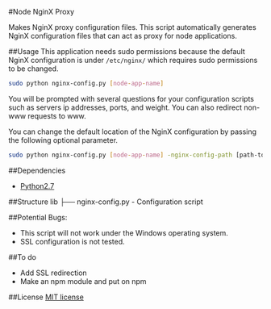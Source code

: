 #Node NginX Proxy

Makes NginX proxy configuration files. This script automatically generates NginX configuration files that can act as proxy for node applications.

##Usage
This application needs sudo permissions because the default NginX configuration is under `/etc/nginx/` which requires sudo permissions to be changed.
```bash
sudo python nginx-config.py [node-app-name]
```
You will be prompted with several questions for your configuration scripts such as servers ip addresses, ports, and weight.
You can also redirect non-www requests to www.

You can change the default location of the NginX configuration by passing the following optional parameter.
```bash
sudo python nginx-config.py [node-app-name] -nginx-config-path [path-to-nginx config]
```



##Dependencies
* [Python2.7](https://www.python.org/download/releases/2.7/)

##Structure
    lib
    ├── nginx-config.py         - Configuration script

##Potential Bugs:
* This script will not work under the Windows operating system.
* SSL configuration is not tested.

##To do
* Add SSL redirection
* Make an npm module and put on npm

##License
[MIT license](http://opensource.org/licenses/MIT)
